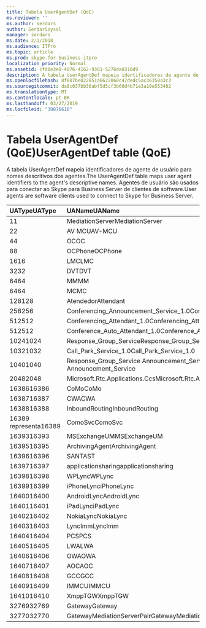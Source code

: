 ```yaml
---
title: Tabela UserAgentDef (QoE)
ms.reviewer: ''
ms.author: serdars
author: SerdarSoysal
manager: serdars
ms.date: 2/1/2018
ms.audience: ITPro
ms.topic: article
ms.prod: skype-for-business-itpro
localization_priority: Normal
ms.assetid: cfd8e3e0-4076-4162-9381-5276da8316d9
description: A tabela UserAgentDef mapeia identificadores de agente de usuário para nomes descritivos dos agentes. Agentes de usuário são usados para conectar ao Skype para Business Server de clientes de software.
ms.openlocfilehash: 8f607be022851a6622060c47dedc5ac36358a3c3
ms.sourcegitcommit: da8c037bb30abf5d5cf3b60d4b71e3a10e553402
ms.translationtype: MT
ms.contentlocale: pt-BR
ms.lasthandoff: 03/27/2019
ms.locfileid: "30876610"
---
```

# <a name="useragentdef-table-qoe"></a><span data-ttu-id="53dd5-104">Tabela UserAgentDef (QoE)</span><span class="sxs-lookup"><span data-stu-id="53dd5-104">UserAgentDef table (QoE)</span></span>
 
<span data-ttu-id="53dd5-105">A tabela UserAgentDef mapeia identificadores de agente de usuário para nomes descritivos dos agentes.</span><span class="sxs-lookup"><span data-stu-id="53dd5-105">The UserAgentDef table maps user agent identifiers to the agent's descriptive names.</span></span> <span data-ttu-id="53dd5-106">Agentes de usuário são usados para conectar ao Skype para Business Server de clientes de software.</span><span class="sxs-lookup"><span data-stu-id="53dd5-106">User agents are software clients used to connect to Skype for Business Server.</span></span>
  
|<span data-ttu-id="53dd5-107">**UAType**</span><span class="sxs-lookup"><span data-stu-id="53dd5-107">**UAType**</span></span>|<span data-ttu-id="53dd5-108">**UAName**</span><span class="sxs-lookup"><span data-stu-id="53dd5-108">**UAName**</span></span>|<span data-ttu-id="53dd5-109">**UACategory**</span><span class="sxs-lookup"><span data-stu-id="53dd5-109">**UACategory**</span></span>|
|:-----|:-----|:-----|
|<span data-ttu-id="53dd5-110">1</span><span class="sxs-lookup"><span data-stu-id="53dd5-110">1</span></span>  <br/> |<span data-ttu-id="53dd5-111">MediationServer</span><span class="sxs-lookup"><span data-stu-id="53dd5-111">MediationServer</span></span>  <br/> |<span data-ttu-id="53dd5-112">MediationServer</span><span class="sxs-lookup"><span data-stu-id="53dd5-112">MediationServer</span></span>  <br/> |
|<span data-ttu-id="53dd5-113">2</span><span class="sxs-lookup"><span data-stu-id="53dd5-113">2</span></span>  <br/> |<span data-ttu-id="53dd5-114">AV MCU</span><span class="sxs-lookup"><span data-stu-id="53dd5-114">AV-MCU</span></span>  <br/> |<span data-ttu-id="53dd5-115">AV MCU</span><span class="sxs-lookup"><span data-stu-id="53dd5-115">AV-MCU</span></span>  <br/> |
|<span data-ttu-id="53dd5-116">4</span><span class="sxs-lookup"><span data-stu-id="53dd5-116">4</span></span>  <br/> |<span data-ttu-id="53dd5-117">OC</span><span class="sxs-lookup"><span data-stu-id="53dd5-117">OC</span></span>  <br/> |<span data-ttu-id="53dd5-118">OC</span><span class="sxs-lookup"><span data-stu-id="53dd5-118">OC</span></span>  <br/> |
|<span data-ttu-id="53dd5-119">8</span><span class="sxs-lookup"><span data-stu-id="53dd5-119">8</span></span>  <br/> |<span data-ttu-id="53dd5-120">OCPhone</span><span class="sxs-lookup"><span data-stu-id="53dd5-120">OCPhone</span></span>  <br/> |<span data-ttu-id="53dd5-121">OCPhone</span><span class="sxs-lookup"><span data-stu-id="53dd5-121">OCPhone</span></span>  <br/> |
|<span data-ttu-id="53dd5-122">16</span><span class="sxs-lookup"><span data-stu-id="53dd5-122">16</span></span>  <br/> |<span data-ttu-id="53dd5-123">LMC</span><span class="sxs-lookup"><span data-stu-id="53dd5-123">LMC</span></span>  <br/> |<span data-ttu-id="53dd5-124">LMC</span><span class="sxs-lookup"><span data-stu-id="53dd5-124">LMC</span></span>  <br/> |
|<span data-ttu-id="53dd5-125">32</span><span class="sxs-lookup"><span data-stu-id="53dd5-125">32</span></span>  <br/> |<span data-ttu-id="53dd5-126">DVT</span><span class="sxs-lookup"><span data-stu-id="53dd5-126">DVT</span></span>  <br/> |<span data-ttu-id="53dd5-127">DVT</span><span class="sxs-lookup"><span data-stu-id="53dd5-127">DVT</span></span>  <br/> |
|<span data-ttu-id="53dd5-128">64</span><span class="sxs-lookup"><span data-stu-id="53dd5-128">64</span></span>  <br/> |<span data-ttu-id="53dd5-129">MM</span><span class="sxs-lookup"><span data-stu-id="53dd5-129">MM</span></span>  <br/> |<span data-ttu-id="53dd5-130">MM</span><span class="sxs-lookup"><span data-stu-id="53dd5-130">MM</span></span>  <br/> |
|<span data-ttu-id="53dd5-131">64</span><span class="sxs-lookup"><span data-stu-id="53dd5-131">64</span></span>  <br/> |<span data-ttu-id="53dd5-132">MC</span><span class="sxs-lookup"><span data-stu-id="53dd5-132">MC</span></span>  <br/> |<span data-ttu-id="53dd5-133">MM</span><span class="sxs-lookup"><span data-stu-id="53dd5-133">MM</span></span>  <br/> |
|<span data-ttu-id="53dd5-134">128</span><span class="sxs-lookup"><span data-stu-id="53dd5-134">128</span></span>  <br/> |<span data-ttu-id="53dd5-135">Atendedor</span><span class="sxs-lookup"><span data-stu-id="53dd5-135">Attendant</span></span>  <br/> |<span data-ttu-id="53dd5-136">Atendedor</span><span class="sxs-lookup"><span data-stu-id="53dd5-136">Attendant</span></span>  <br/> |
|<span data-ttu-id="53dd5-137">256</span><span class="sxs-lookup"><span data-stu-id="53dd5-137">256</span></span>  <br/> |<span data-ttu-id="53dd5-138">Conferencing_Announcement_Service_1.0</span><span class="sxs-lookup"><span data-stu-id="53dd5-138">Conferencing_Announcement_Service_1.0</span></span>  <br/> |<span data-ttu-id="53dd5-139">CAS</span><span class="sxs-lookup"><span data-stu-id="53dd5-139">CAS</span></span>  <br/> |
|<span data-ttu-id="53dd5-140">512</span><span class="sxs-lookup"><span data-stu-id="53dd5-140">512</span></span>  <br/> |<span data-ttu-id="53dd5-141">Conferencing_Attendant_1.0</span><span class="sxs-lookup"><span data-stu-id="53dd5-141">Conferencing_Attendant_1.0</span></span>  <br/> |<span data-ttu-id="53dd5-142">CAA</span><span class="sxs-lookup"><span data-stu-id="53dd5-142">CAA</span></span>  <br/> |
|<span data-ttu-id="53dd5-143">512</span><span class="sxs-lookup"><span data-stu-id="53dd5-143">512</span></span>  <br/> |<span data-ttu-id="53dd5-144">Conference_Auto_Attendant_1.0</span><span class="sxs-lookup"><span data-stu-id="53dd5-144">Conference_Auto_Attendant_1.0</span></span>  <br/> |<span data-ttu-id="53dd5-145">CAA</span><span class="sxs-lookup"><span data-stu-id="53dd5-145">CAA</span></span>  <br/> |
|<span data-ttu-id="53dd5-146">1024</span><span class="sxs-lookup"><span data-stu-id="53dd5-146">1024</span></span>  <br/> |<span data-ttu-id="53dd5-147">Response_Group_Service</span><span class="sxs-lookup"><span data-stu-id="53dd5-147">Response_Group_Service</span></span>  <br/> |<span data-ttu-id="53dd5-148">RGS</span><span class="sxs-lookup"><span data-stu-id="53dd5-148">RGS</span></span>  <br/> |
|<span data-ttu-id="53dd5-149">1032</span><span class="sxs-lookup"><span data-stu-id="53dd5-149">1032</span></span>  <br/> |<span data-ttu-id="53dd5-150">Call_Park_Service_1.0</span><span class="sxs-lookup"><span data-stu-id="53dd5-150">Call_Park_Service_1.0</span></span>  <br/> |<span data-ttu-id="53dd5-151">CPS</span><span class="sxs-lookup"><span data-stu-id="53dd5-151">CPS</span></span>  <br/> |
|<span data-ttu-id="53dd5-152">1040</span><span class="sxs-lookup"><span data-stu-id="53dd5-152">1040</span></span>  <br/> |<span data-ttu-id="53dd5-153">Response_Group_Service Announcement_Service</span><span class="sxs-lookup"><span data-stu-id="53dd5-153">Response_Group_Service Announcement_Service</span></span>  <br/> |<span data-ttu-id="53dd5-154">COMO</span><span class="sxs-lookup"><span data-stu-id="53dd5-154">AS</span></span>  <br/> |
|<span data-ttu-id="53dd5-155">2048</span><span class="sxs-lookup"><span data-stu-id="53dd5-155">2048</span></span>  <br/> |<span data-ttu-id="53dd5-156">Microsoft.Rtc.Applications.Ccs</span><span class="sxs-lookup"><span data-stu-id="53dd5-156">Microsoft.Rtc.Applications.Ccs</span></span>  <br/> |<span data-ttu-id="53dd5-157">CCS</span><span class="sxs-lookup"><span data-stu-id="53dd5-157">CCS</span></span>  <br/> |
|<span data-ttu-id="53dd5-158">16386</span><span class="sxs-lookup"><span data-stu-id="53dd5-158">16386</span></span>  <br/> |<span data-ttu-id="53dd5-159">CoMo</span><span class="sxs-lookup"><span data-stu-id="53dd5-159">CoMo</span></span>  <br/> |<span data-ttu-id="53dd5-160">CoMo</span><span class="sxs-lookup"><span data-stu-id="53dd5-160">CoMo</span></span>  <br/> |
|<span data-ttu-id="53dd5-161">16387</span><span class="sxs-lookup"><span data-stu-id="53dd5-161">16387</span></span>  <br/> |<span data-ttu-id="53dd5-162">CWA</span><span class="sxs-lookup"><span data-stu-id="53dd5-162">CWA</span></span>  <br/> |<span data-ttu-id="53dd5-163">CWA</span><span class="sxs-lookup"><span data-stu-id="53dd5-163">CWA</span></span>  <br/> |
|<span data-ttu-id="53dd5-164">16388</span><span class="sxs-lookup"><span data-stu-id="53dd5-164">16388</span></span>  <br/> |<span data-ttu-id="53dd5-165">InboundRouting</span><span class="sxs-lookup"><span data-stu-id="53dd5-165">InboundRouting</span></span>  <br/> |<span data-ttu-id="53dd5-166">InboundRouting</span><span class="sxs-lookup"><span data-stu-id="53dd5-166">InboundRouting</span></span>  <br/> |
|<span data-ttu-id="53dd5-167">16389 representa</span><span class="sxs-lookup"><span data-stu-id="53dd5-167">16389</span></span>  <br/> |<span data-ttu-id="53dd5-168">ComoSvc</span><span class="sxs-lookup"><span data-stu-id="53dd5-168">ComoSvc</span></span>  <br/> |<span data-ttu-id="53dd5-169">ComoSvc</span><span class="sxs-lookup"><span data-stu-id="53dd5-169">ComoSvc</span></span>  <br/> |
|<span data-ttu-id="53dd5-170">16393</span><span class="sxs-lookup"><span data-stu-id="53dd5-170">16393</span></span>  <br/> |<span data-ttu-id="53dd5-171">MSExchangeUM</span><span class="sxs-lookup"><span data-stu-id="53dd5-171">MSExchangeUM</span></span>  <br/> |<span data-ttu-id="53dd5-172">Do Exchange</span><span class="sxs-lookup"><span data-stu-id="53dd5-172">ExUM</span></span>  <br/> |
|<span data-ttu-id="53dd5-173">16395</span><span class="sxs-lookup"><span data-stu-id="53dd5-173">16395</span></span>  <br/> |<span data-ttu-id="53dd5-174">ArchivingAgent</span><span class="sxs-lookup"><span data-stu-id="53dd5-174">ArchivingAgent</span></span>  <br/> |<span data-ttu-id="53dd5-175">ARCHAGENT</span><span class="sxs-lookup"><span data-stu-id="53dd5-175">ARCHAGENT</span></span>  <br/> |
|<span data-ttu-id="53dd5-176">16396</span><span class="sxs-lookup"><span data-stu-id="53dd5-176">16396</span></span>  <br/> |<span data-ttu-id="53dd5-177">SANTA</span><span class="sxs-lookup"><span data-stu-id="53dd5-177">ST</span></span>  <br/> |<span data-ttu-id="53dd5-178">SANTA</span><span class="sxs-lookup"><span data-stu-id="53dd5-178">ST</span></span>  <br/> |
|<span data-ttu-id="53dd5-179">16397</span><span class="sxs-lookup"><span data-stu-id="53dd5-179">16397</span></span>  <br/> |<span data-ttu-id="53dd5-180">applicationsharing</span><span class="sxs-lookup"><span data-stu-id="53dd5-180">applicationsharing</span></span>  <br/> |<span data-ttu-id="53dd5-181">ASMCU</span><span class="sxs-lookup"><span data-stu-id="53dd5-181">ASMCU</span></span>  <br/> |
|<span data-ttu-id="53dd5-182">16398</span><span class="sxs-lookup"><span data-stu-id="53dd5-182">16398</span></span>  <br/> |<span data-ttu-id="53dd5-183">WPLync</span><span class="sxs-lookup"><span data-stu-id="53dd5-183">WPLync</span></span>  <br/> |<span data-ttu-id="53dd5-184">WPLync</span><span class="sxs-lookup"><span data-stu-id="53dd5-184">WPLync</span></span>  <br/> |
|<span data-ttu-id="53dd5-185">16399</span><span class="sxs-lookup"><span data-stu-id="53dd5-185">16399</span></span>  <br/> |<span data-ttu-id="53dd5-186">iPhoneLync</span><span class="sxs-lookup"><span data-stu-id="53dd5-186">iPhoneLync</span></span>  <br/> |<span data-ttu-id="53dd5-187">iPhoneLync</span><span class="sxs-lookup"><span data-stu-id="53dd5-187">iPhoneLync</span></span>  <br/> |
|<span data-ttu-id="53dd5-188">16400</span><span class="sxs-lookup"><span data-stu-id="53dd5-188">16400</span></span>  <br/> |<span data-ttu-id="53dd5-189">AndroidLync</span><span class="sxs-lookup"><span data-stu-id="53dd5-189">AndroidLync</span></span>  <br/> |<span data-ttu-id="53dd5-190">AndroidLync</span><span class="sxs-lookup"><span data-stu-id="53dd5-190">AndroidLync</span></span>  <br/> |
|<span data-ttu-id="53dd5-191">16401</span><span class="sxs-lookup"><span data-stu-id="53dd5-191">16401</span></span>  <br/> |<span data-ttu-id="53dd5-192">iPadLync</span><span class="sxs-lookup"><span data-stu-id="53dd5-192">iPadLync</span></span>  <br/> |<span data-ttu-id="53dd5-193">iPadLync</span><span class="sxs-lookup"><span data-stu-id="53dd5-193">iPadLync</span></span>  <br/> |
|<span data-ttu-id="53dd5-194">16402</span><span class="sxs-lookup"><span data-stu-id="53dd5-194">16402</span></span>  <br/> |<span data-ttu-id="53dd5-195">NokiaLync</span><span class="sxs-lookup"><span data-stu-id="53dd5-195">NokiaLync</span></span>  <br/> |<span data-ttu-id="53dd5-196">NokiaLync</span><span class="sxs-lookup"><span data-stu-id="53dd5-196">NokiaLync</span></span>  <br/> |
|<span data-ttu-id="53dd5-197">16403</span><span class="sxs-lookup"><span data-stu-id="53dd5-197">16403</span></span>  <br/> |<span data-ttu-id="53dd5-198">LyncImm</span><span class="sxs-lookup"><span data-stu-id="53dd5-198">LyncImm</span></span>  <br/> |<span data-ttu-id="53dd5-199">LyncImm</span><span class="sxs-lookup"><span data-stu-id="53dd5-199">LyncImm</span></span>  <br/> |
|<span data-ttu-id="53dd5-200">16404</span><span class="sxs-lookup"><span data-stu-id="53dd5-200">16404</span></span>  <br/> |<span data-ttu-id="53dd5-201">PCS</span><span class="sxs-lookup"><span data-stu-id="53dd5-201">PCS</span></span>  <br/> |<span data-ttu-id="53dd5-202">PCS</span><span class="sxs-lookup"><span data-stu-id="53dd5-202">PCS</span></span>  <br/> |
|<span data-ttu-id="53dd5-203">16405</span><span class="sxs-lookup"><span data-stu-id="53dd5-203">16405</span></span>  <br/> |<span data-ttu-id="53dd5-204">LWA</span><span class="sxs-lookup"><span data-stu-id="53dd5-204">LWA</span></span>  <br/> |<span data-ttu-id="53dd5-205">LWA</span><span class="sxs-lookup"><span data-stu-id="53dd5-205">LWA</span></span>  <br/> |
|<span data-ttu-id="53dd5-206">16406</span><span class="sxs-lookup"><span data-stu-id="53dd5-206">16406</span></span>  <br/> |<span data-ttu-id="53dd5-207">OWA</span><span class="sxs-lookup"><span data-stu-id="53dd5-207">OWA</span></span>  <br/> |<span data-ttu-id="53dd5-208">OWA</span><span class="sxs-lookup"><span data-stu-id="53dd5-208">OWA</span></span>  <br/> |
|<span data-ttu-id="53dd5-209">16407</span><span class="sxs-lookup"><span data-stu-id="53dd5-209">16407</span></span>  <br/> |<span data-ttu-id="53dd5-210">AOC</span><span class="sxs-lookup"><span data-stu-id="53dd5-210">AOC</span></span>  <br/> |<span data-ttu-id="53dd5-211">AOC</span><span class="sxs-lookup"><span data-stu-id="53dd5-211">AOC</span></span>  <br/> |
|<span data-ttu-id="53dd5-212">16408</span><span class="sxs-lookup"><span data-stu-id="53dd5-212">16408</span></span>  <br/> |<span data-ttu-id="53dd5-213">GCC</span><span class="sxs-lookup"><span data-stu-id="53dd5-213">GCC</span></span>  <br/> |<span data-ttu-id="53dd5-214">GCC</span><span class="sxs-lookup"><span data-stu-id="53dd5-214">GCC</span></span>  <br/> |
|<span data-ttu-id="53dd5-215">16409</span><span class="sxs-lookup"><span data-stu-id="53dd5-215">16409</span></span>  <br/> |<span data-ttu-id="53dd5-216">IMMCU</span><span class="sxs-lookup"><span data-stu-id="53dd5-216">IMMCU</span></span>  <br/> |<span data-ttu-id="53dd5-217">IMMCU</span><span class="sxs-lookup"><span data-stu-id="53dd5-217">IMMCU</span></span>  <br/> |
|<span data-ttu-id="53dd5-218">16410</span><span class="sxs-lookup"><span data-stu-id="53dd5-218">16410</span></span>  <br/> |<span data-ttu-id="53dd5-219">XmppTGW</span><span class="sxs-lookup"><span data-stu-id="53dd5-219">XmppTGW</span></span>  <br/> |<span data-ttu-id="53dd5-220">XmppGateway</span><span class="sxs-lookup"><span data-stu-id="53dd5-220">XmppGateway</span></span>  <br/> |
|<span data-ttu-id="53dd5-221">32769</span><span class="sxs-lookup"><span data-stu-id="53dd5-221">32769</span></span>  <br/> |<span data-ttu-id="53dd5-222">Gateway</span><span class="sxs-lookup"><span data-stu-id="53dd5-222">Gateway</span></span>  <br/> |<span data-ttu-id="53dd5-223">Gateway</span><span class="sxs-lookup"><span data-stu-id="53dd5-223">Gateway</span></span>  <br/> |
|<span data-ttu-id="53dd5-224">32770</span><span class="sxs-lookup"><span data-stu-id="53dd5-224">32770</span></span>  <br/> |<span data-ttu-id="53dd5-225">GatewayMediationServerPair</span><span class="sxs-lookup"><span data-stu-id="53dd5-225">GatewayMediationServerPair</span></span>  <br/> |<span data-ttu-id="53dd5-226">GatewayMediationServerPair</span><span class="sxs-lookup"><span data-stu-id="53dd5-226">GatewayMediationServerPair</span></span>  <br/> |
   

